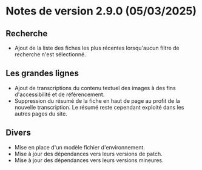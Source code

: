 # Notes de version 2.9.0 (05/03/2025)

## Recherche

- Ajout de la liste des fiches les plus récentes lorsqu'aucun filtre de recherche n'est sélectionné.

## Les grandes lignes

- Ajout de transcriptions du contenu textuel des images à des fins d'accessibilité et de référencement.
- Suppression du résumé de la fiche en haut de page au profit de la nouvelle transcription. Le résumé reste cependant exploité dans les autres pages du site.

## Divers

- Mise en place d'un modèle fichier d'environnement.
- Mise à jour des dépendances vers leurs versions de patch.
- Mise à jour des dépendances vers leurs versions mineures.
